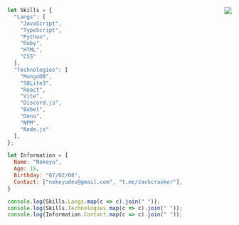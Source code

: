 <a href="https://discord.com/users/681950080747700246" target="_blank"><img src="https://lanyard.cnrad.dev/api/681950080747700246" align="right"/></a>

```js
let Skills = {
  "Langs": [
    "JavaScript",
    "TypeScript",
    "Python",
    "Ruby",
    "HTML",
    "CSS"
  ],
  "Technologies": [
    "MongoDB",
    "SQLite3",                   
    "React",
    "Vite",
    "Discord.js",
    "Babel",
    "Deno",
    "NPM",
    "Node.js"
  ],
};

let Information = {
  Name: "Nokeyu",
  Age: 15,
  Birthday: "07/02/08",
  Contact: ["nokeyudev@gmail.com", "t.me/zackcraxker"],
}

console.log(Skills.Langs.map(c => c).join(" "));
console.log(Skills.Technologies.map(c => c).join(" "));
console.log(Information.Contact.map(c => c).join(" "));

```
